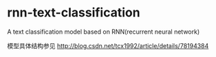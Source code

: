 # rnn-text-classification
A text classification model based on RNN(recurrent neural network)

模型具体结构参见 http://blog.csdn.net/tcx1992/article/details/78194384
